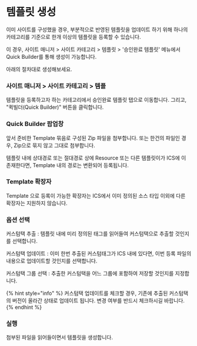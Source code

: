 # 템플릿 생성

이미 사이트를 구성했을 경우, 부분적으로 반영된 템플릿을 업데이트 하기 위해  하나의 카테고리를 기준으로 한개 이상의 템플릿을 등록할 수 있습니다.&#x20;

이 경우, 사이트 매니저 > 사이트 카테고리 > 템플릿 > '승인완료 템플릿' 메뉴에서 Quick Builder를 통해 생성이 가능합니다.

아래의 절차대로 생성해보세요.



### 사이트 매니저 > 사이트 카테고리 > 템플

템플릿을 등록하고자 하는 카테고리에서 승인완료 템플릿 탭으로 이동합니다. 그리고, "퀵빌더(Quick Builder)" 버튼을 클릭합니다.



### Quick Builder 팝업창&#x20;

앞서 준비한 Template 묶음로 구성된 Zip 파일을 첨부합니다. 또는 한건의 파일인 경우, Zip으로 묶지 않고 그대로 첨부합니다.&#x20;

템플릿 내에 상대경로 또는 절대경로 상에 Resource 또는 다른 템플릿이가 ICS에 이 존재한다면, Template 내의 경로는 변환되어 등록됩니다.&#x20;



### Template 확장자 &#x20;

Template 으로 등록이 가능한 확장자는 ICS에서 이미 정의된 소스 타입 이외에 다른 확장자는 지원하지 않습니다.



### 옵션 선택&#x20;

커스텀택 추출 : 템플릿 내에 미리 정의된 태그를 읽어들여 커스텀택으로 추출할 것인지를 선택합니다.&#x20;

커스텀택 업데이트 : 이미 한번 추출된 커스텀태그가 ICS 내에 있다면, 이번 등록 파일의 내용으로 업데이트할 것인지를 선택합니다.

커스텀택 그룹 선택 : 추출한 커스텀택을 어느 그룹에 포함하여 저장할 것인지를 지정합니다.

{% hint style="info" %}
커스텀택 업데이트를 체크할 경우, 기존에 추출된 커스텀택의 버전이 올라간 상태로 업데이트 됩니다. 변경 여부를 반드시 체크하시길 바랍니다.&#x20;
{% endhint %}



### 실행

첨부된 파일을  읽어들이면서 템플릿을 생성합니다.



